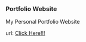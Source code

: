 ### Portfolio Website

My Personal Portfolio Website

url: [Click Here!!!](https://agilbay04.github.io/my-portfolio-website/)
